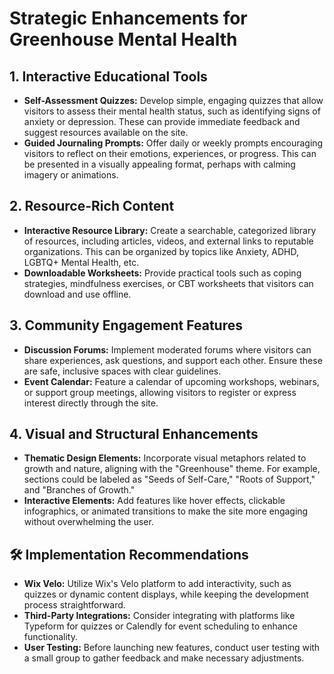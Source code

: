 # Strategic Enhancements for Greenhouse Mental Health

## 1. Interactive Educational Tools

- **Self-Assessment Quizzes:** Develop simple, engaging quizzes that allow visitors to assess their mental health status, such as identifying signs of anxiety or depression. These can provide immediate feedback and suggest resources available on the site.
- **Guided Journaling Prompts:** Offer daily or weekly prompts encouraging visitors to reflect on their emotions, experiences, or progress. This can be presented in a visually appealing format, perhaps with calming imagery or animations.

## 2. Resource-Rich Content

- **Interactive Resource Library:** Create a searchable, categorized library of resources, including articles, videos, and external links to reputable organizations. This can be organized by topics like Anxiety, ADHD, LGBTQ+ Mental Health, etc.
- **Downloadable Worksheets:** Provide practical tools such as coping strategies, mindfulness exercises, or CBT worksheets that visitors can download and use offline.

## 3. Community Engagement Features

- **Discussion Forums:** Implement moderated forums where visitors can share experiences, ask questions, and support each other. Ensure these are safe, inclusive spaces with clear guidelines.
- **Event Calendar:** Feature a calendar of upcoming workshops, webinars, or support group meetings, allowing visitors to register or express interest directly through the site.

## 4. Visual and Structural Enhancements

- **Thematic Design Elements:** Incorporate visual metaphors related to growth and nature, aligning with the "Greenhouse" theme. For example, sections could be labeled as "Seeds of Self-Care," "Roots of Support," and "Branches of Growth."
- **Interactive Elements:** Add features like hover effects, clickable infographics, or animated transitions to make the site more engaging without overwhelming the user.

## 🛠 Implementation Recommendations

- **Wix Velo:** Utilize Wix's Velo platform to add interactivity, such as quizzes or dynamic content displays, while keeping the development process straightforward.
- **Third-Party Integrations:** Consider integrating with platforms like Typeform for quizzes or Calendly for event scheduling to enhance functionality.
- **User Testing:** Before launching new features, conduct user testing with a small group to gather feedback and make necessary adjustments.
